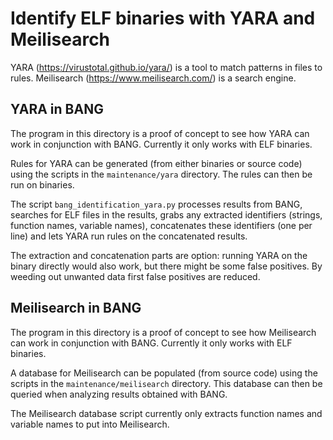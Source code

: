 # Identify ELF binaries with YARA and Meilisearch

YARA (<https://virustotal.github.io/yara/>) is a tool to match patterns in
files to rules. Meilisearch (<https://www.meilisearch.com/>) is a search
engine.

## YARA in BANG

The program in this directory is a proof of concept to see how YARA can work
in conjunction with BANG. Currently it only works with ELF binaries.

Rules for YARA can be generated (from either binaries or source code) using
the scripts in the `maintenance/yara` directory. The rules can then be run
on binaries.

The script `bang_identification_yara.py` processes results from BANG, searches
for ELF files in the results, grabs any extracted identifiers (strings, function
names, variable names), concatenates these identifiers (one per line) and lets
YARA run rules on the concatenated results.

The extraction and concatenation parts are option: running YARA on the binary
directly would also work, but there might be some false positives. By weeding
out unwanted data first false positives are reduced.

## Meilisearch in BANG

The program in this directory is a proof of concept to see how Meilisearch can
work in conjunction with BANG. Currently it only works with ELF binaries.

A database for Meilisearch can be populated (from source code) using the
scripts in the `maintenance/meilisearch` directory. This database can then be
queried when analyzing results obtained with BANG.

The Meilisearch database script currently only extracts function names and
variable names to put into Meilisearch.

